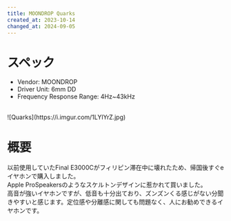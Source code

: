 ```yaml
---
title: MOONDROP Quarks
created_at: 2023-10-14
changed_at: 2024-09-05
---
```


# スペック
- Vendor: MOONDROP
- Driver Unit: 6mm DD
- Frequency Response Range: 4Hz~43kHz
<br>
![Quarks](https://i.imgur.com/1LYlYrZ.jpg)

# 概要
以前使用していたFinal E3000Cがフィリピン滞在中に壊れたため、帰国後すぐeイヤホンで購入しました。<br>Apple ProSpeakersのようなスケルトンデザインに惹かれて買いました。<br>高音が強いイヤホンですが、低音も十分出ており、ズンズンくる感じがない分聞きやすいと感じます。定位感や分離感に関しても問題なく、人にお勧めできるイヤホンです。